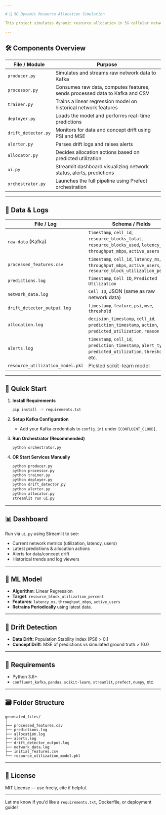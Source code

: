 ```yaml
---

# 📡 5G Dynamic Resource Allocation Simulation

This project simulates dynamic resource allocation in 5G cellular networks using real-time data streams, machine learning, drift detection, and responsive visualization. It integrates a full Kafka-based pipeline, predictive modeling, drift monitoring, and an interactive dashboard to provide actionable insights into network health and utilization.

---
```


## 🛠️ Components Overview

| File / Module       | Purpose                                                                     |
| ------------------- | --------------------------------------------------------------------------- |
| `producer.py`       | Simulates and streams raw network data to Kafka                             |
| `processor.py`      | Consumes raw data, computes features, sends processed data to Kafka and CSV |
| `trainer.py`        | Trains a linear regression model on historical network features             |
| `deployer.py`       | Loads the model and performs real-time predictions                          |
| `drift_detector.py` | Monitors for data and concept drift using PSI and MSE                       |
| `alerter.py`        | Parses drift logs and raises alerts                                         |
| `allocator.py`      | Decides allocation actions based on predicted utilization                   |
| `ui.py`             | Streamlit dashboard visualizing network status, alerts, predictions         |
| `orchestrator.py`   | Launches the full pipeline using Prefect orchestration                      |

---

## 📁 Data & Logs

| File / Log                       | Schema / Fields                                                                                                          |
| -------------------------------- | ------------------------------------------------------------------------------------------------------------------------ |
| `raw-data` (Kafka)               | `timestamp`, `cell_id`, `resource_blocks_total`, `resource_blocks_used`, `latency_ms`, `throughput_mbps`, `active_users` |
| `processed_features.csv`         | `timestamp`, `cell_id`, `latency_ms`, `throughput_mbps`, `active_users`, `resource_block_utilization_percent`            |
| `predictions.log`                | `Timestamp`, `Cell ID`, `Predicted Utilization`                                                                          |
| `network_data.log`               | `Cell ID`, JSON (same as raw network data)                                                                               |
| `drift_detector_output.log`      | `timestamp`, `feature`, `psi`, `mse`, `threshold`                                                                        |
| `allocation.log`                 | `decision_timestamp`, `cell_id`, `prediction_timestamp`, `action`, `predicted_utilization`, `reason`                     |
| `alerts.log`                     | `timestamp`, `cell_id`, `prediction_timestamp`, `alert_type`, `predicted_utilization`, `threshold`, etc.                 |
| `resource_utilization_model.pkl` | Pickled scikit-learn model                                                                                               |

---

## 🚀 Quick Start

1. **Install Requirements**

   ```bash
   pip install -r requirements.txt
   ```

2. **Setup Kafka Configuration**

   * Add your Kafka credentials to `config.ini` under `[CONFLUENT_CLOUD]`.

3. **Run Orchestrator (Recommended)**

   ```bash
   python orchestrator.py
   ```

4. **OR Start Services Manually**

   ```bash
   python producer.py
   python processor.py
   python trainer.py
   python deployer.py
   python drift_detector.py
   python alerter.py
   python allocator.py
   streamlit run ui.py
   ```

---

## 📊 Dashboard

Run via `ui.py` using Streamlit to see:

* Current network metrics (utilization, latency, users)
* Latest predictions & allocation actions
* Alerts for data/concept drift
* Historical trends and log viewers

---

## 🧠 ML Model

* **Algorithm**: Linear Regression
* **Target**: `resource_block_utilization_percent`
* **Features**: `latency_ms`, `throughput_mbps`, `active_users`
* **Retrains Periodically** using latest data.

---

## 🧪 Drift Detection

* **Data Drift**: Population Stability Index (PSI) > 0.1
* **Concept Drift**: MSE of predictions vs simulated ground truth > 10.0

---

## 📌 Requirements

* Python 3.8+
* `confluent_kafka`, `pandas`, `scikit-learn`, `streamlit`, `prefect`, `numpy`, etc.

---

## 🗃️ Folder Structure

```
generated_files/
│
├── processed_features.csv
├── predictions.log
├── allocation.log
├── alerts.log
├── drift_detector_output.log
├── network_data.log
├── initial_features.csv
└── resource_utilization_model.pkl
```

---

## 📄 License

MIT License — use freely, cite if helpful.

---

Let me know if you'd like a `requirements.txt`, Dockerfile, or deployment guide!
